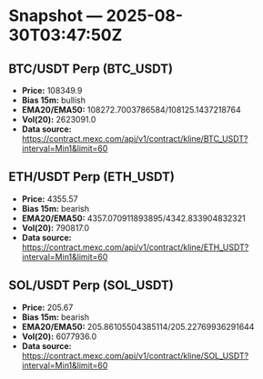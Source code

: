 # Snapshot — 2025-08-30T03:47:50Z

## BTC/USDT Perp (BTC_USDT)
- **Price:** 108349.9
- **Bias 15m:** bullish
- **EMA20/EMA50:** 108272.7003786584/108125.1437218764
- **Vol(20):** 2623091.0
- **Data source:** https://contract.mexc.com/api/v1/contract/kline/BTC_USDT?interval=Min1&limit=60

## ETH/USDT Perp (ETH_USDT)
- **Price:** 4355.57
- **Bias 15m:** bearish
- **EMA20/EMA50:** 4357.070911893895/4342.833904832321
- **Vol(20):** 790817.0
- **Data source:** https://contract.mexc.com/api/v1/contract/kline/ETH_USDT?interval=Min1&limit=60

## SOL/USDT Perp (SOL_USDT)
- **Price:** 205.67
- **Bias 15m:** bearish
- **EMA20/EMA50:** 205.86105504385114/205.22769936291644
- **Vol(20):** 6077936.0
- **Data source:** https://contract.mexc.com/api/v1/contract/kline/SOL_USDT?interval=Min1&limit=60

